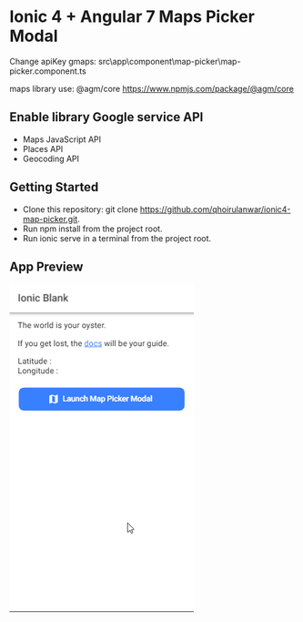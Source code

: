 # Ionic 4 + Angular 7 Maps Picker Modal

Change apiKey gmaps: src\app\component\map-picker\map-picker.component.ts

maps library use: @agm/core https://www.npmjs.com/package/@agm/core

## Enable library Google service API
- Maps JavaScript API
- Places API
- Geocoding API

## Getting Started
* Clone this repository: git clone https://github.com/qhoirulanwar/ionic4-map-picker.git.
* Run npm install from the project root.
* Run ionic serve in a terminal from the project root.

## App Preview
![](ionic4-map-picker.gif)
